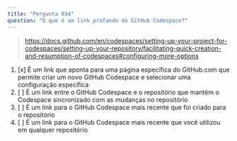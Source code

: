 ```yaml
---
title: "Pergunta 034"
question: "O que é um link profundo do GitHub Codespace?"
---
```



> https://docs.github.com/en/codespaces/setting-up-your-project-for-codespaces/setting-up-your-repository/facilitating-quick-creation-and-resumption-of-codespaces#configuring-more-options
1. [x] É um link que aponta para uma página específica do GitHub.com que permite criar um novo GitHub Codespace e selecionar uma configuração específica
1. [ ] É um link entre o GitHub Codespace e o repositório que mantém o Codespace sincronizado com as mudanças no repositório
1. [ ] É um link para o GitHub Codespace mais recente que foi criado para o repositório
1. [ ] É um link para o GitHub Codespace mais recente que você utilizou em qualquer repositório
